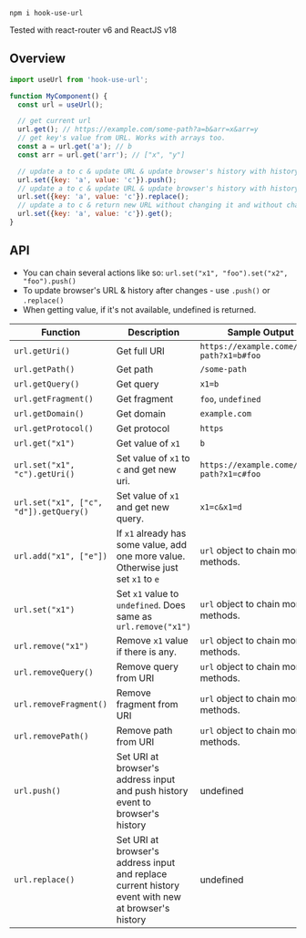 `npm i hook-use-url`

Tested with react-router v6 and ReactJS v18

## Overview

```jsx
import useUrl from 'hook-use-url';

function MyComponent() {
  const url = useUrl();

  // get current url
  url.get(); // https://example.com/some-path?a=b&arr=x&arr=y
  // get key's value from URL. Works with arrays too.
  const a = url.get('a'); // b
  const arr = url.get('arr'); // ["x", "y"]

  // update a to c & update URL & update browser's history with history.push
  url.set({key: 'a', value: 'c'}).push();
  // update a to c & update URL & update browser's history with history.replace
  url.set({key: 'a', value: 'c'}).replace();
  // update a to c & return new URL without changing it and without changing browser's history
  url.set({key: 'a', value: 'c'}).get();
}

```

## API

- You can chain several actions like so: `url.set("x1", "foo").set("x2", "foo").push()`
- To update browser's URL & history after changes - use `.push()` or `.replace()`
- When getting value, if it's not available, undefined is returned.

| Function                               | Description                                                                                        | Sample Output                             |
|----------------------------------------|----------------------------------------------------------------------------------------------------|-------------------------------------------|
| `url.getUri()`                         | Get full URI                                                                                       | `https://example.come/some-path?x1=b#foo` |
| `url.getPath()`                        | Get path                                                                                           | `/some-path`                              |
| `url.getQuery()`                       | Get query                                                                                          | `x1=b`                                    |
| `url.getFragment()`                    | Get fragment                                                                                       | `foo`, `undefined`                        |
| `url.getDomain()`                      | Get domain                                                                                         | `example.com`                             |
| `url.getProtocol()`                    | Get protocol                                                                                       | `https`                                   |
| `url.get("x1")`                        | Get value of `x1`                                                                                  | `b`                                       |
| `url.set("x1", "c").getUri()`          | Set value of `x1` to `c` and get new uri.                                                          | `https://example.come/some-path?x1=c#foo` | 
| `url.set("x1", ["c", "d"]).getQuery()` | Set value of `x1` and get new query.                                                               | `x1=c&x1=d`                               | 
| `url.add("x1", ["e"])`                 | If `x1` already has some value, add one more value. Otherwise just set `x1` to `e`                 | `url` object to chain more methods.       | 
| `url.set("x1")`                        | Set `x1` value to `undefined`. Does same as `url.remove("x1")`                                     | `url` object to chain more methods.       | 
| `url.remove("x1")`                     | Remove `x1` value if there is any.                                                                 | `url` object to chain more methods.       | 
| `url.removeQuery()`                    | Remove query from URI                                                                              | `url` object to chain more methods.       | 
| `url.removeFragment()`                 | Remove fragment from URI                                                                           | `url` object to chain more methods.       | 
| `url.removePath()`                     | Remove path from URI                                                                               | `url` object to chain more methods.       | 
| `url.push()`                           | Set URI at browser's address input and push history event to browser's history                     | undefined                                 | 
| `url.replace()`                        | Set URI at browser's address input and replace current history event with new at browser's history | undefined                                 | 

